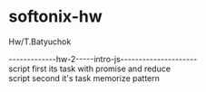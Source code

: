 # softonix-hw
Hw/T.Batyuchok


-------------hw-2-----intro-js---------------------<br>
script first its task with promise and reduce <br>
script second it's task memorize pattern
